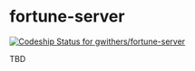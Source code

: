 
# fortune-server

[ ![Codeship Status for gwithers/fortune-server](https://codeship.com/projects/f82291d0-eeb2-0133-6a0f-0644ef2a78ce/status?branch=master)](https://codeship.com/projects/148775)

TBD
